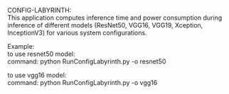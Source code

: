 CONFIG-LABYRINTH:  
This application computes inference time and power consumption during inference 
of different models (ResNet50, VGG16, VGG19, Xception, InceptionV3) for various 
system configurations.

Example:  
to use resnet50 model:  
command: python RunConfigLabyrinth.py -o resnet50  

to use vgg16 model:  
command: python RunConfigLabyrinth.py -o vgg16
